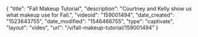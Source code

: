 {
    "title": "Fall Makeup Tutorial",
    "description": "Courtney and Kelly show us what makeup use for Fall.",
    "videoid": "159001494",
    "date_created": "1523643755",
    "date_modified": "1546466755",
    "type": "captivate",
    "layout": "video",
    "url": "\/v\/fall-makeup-tutorial\/159001494"
}